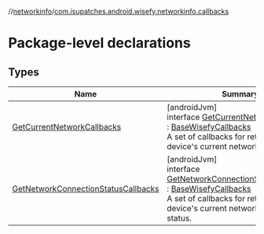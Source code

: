 //[networkinfo](../../index.md)/[com.isupatches.android.wisefy.networkinfo.callbacks](index.md)

# Package-level declarations

## Types

| Name | Summary |
|---|---|
| [GetCurrentNetworkCallbacks](-get-current-network-callbacks/index.md) | [androidJvm]<br>interface [GetCurrentNetworkCallbacks](-get-current-network-callbacks/index.md) : [BaseWisefyCallbacks](../../../core/core/com.isupatches.android.wisefy.core.base/-base-wisefy-callbacks/index.md)<br>A set of callbacks for retrieving the device's current network. |
| [GetNetworkConnectionStatusCallbacks](-get-network-connection-status-callbacks/index.md) | [androidJvm]<br>interface [GetNetworkConnectionStatusCallbacks](-get-network-connection-status-callbacks/index.md) : [BaseWisefyCallbacks](../../../core/core/com.isupatches.android.wisefy.core.base/-base-wisefy-callbacks/index.md)<br>A set of callbacks for retrieving the device's current network connection status. |
